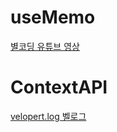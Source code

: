 # useMemo 

[별코딩 유튜브 영상](https://www.youtube.com/watch?v=e-CnI8Q5RY4)

# ContextAPI

[velopert.log 벨로그](https://velog.io/@velopert/react-context-tutorial)
